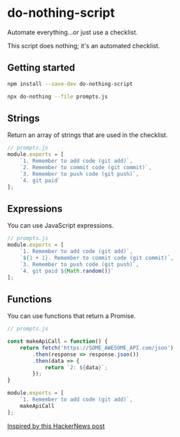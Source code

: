 # do-nothing-script
Automate everything...or just use a checklist.

This script does nothing; it's an automated checklist.

## Getting started
```bash
npm install --save-dev do-nothing-script

npx do-nothing --file prompts.js
```

## Strings
Return an array of strings that are used in the checklist.

```js
// prompts.js
module.exports = [
    `1. Remember to add code (git add)`,
    `2. Remember to commit code (git commit)`,
    `3. Remember to push code (git push)`,
    `4. git paid`
];
```

## Expressions
You can use JavaScript expressions.

```js
// prompts.js
module.exports = [
    `1. Remember to add code (git add)`,
    `${1 + 1}. Remember to commit code (git commit)`,
    `3. Remember to push code (git push)`,
    `4. git paid ${Math.random()}`
];
```

## Functions
You can use functions that return a Promise.

```js
// prompts.js

const makeApiCall = function() {
    return fetch('https://SOME_AWESOME_API.com/json')
        .then(response => response.json())
        .then(data => {
            return `2: ${data}`;
        });
}

module.exports = [
    `1. Remember to add code (git add)`,
    makeApiCall
];
```

[Inspired by this HackerNews post](https://news.ycombinator.com/item?id=20495739)